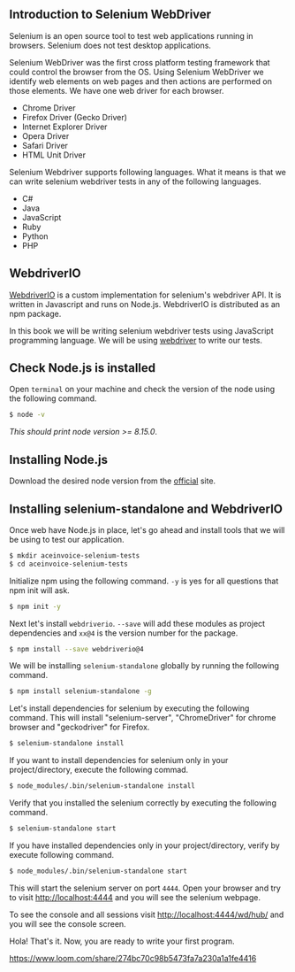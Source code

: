 ## Introduction to Selenium WebDriver

Selenium is an open source tool to test web applications running in browsers.
Selenium does not test desktop applications.


Selenium WebDriver was the first cross platform testing framework that could control the browser from the OS. 
Using Selenium WebDriver we identify web elements on web pages and then actions are performed on those elements.
We have one web driver for each browser.

* Chrome Driver
* Firefox Driver (Gecko Driver)
* Internet Explorer Driver
* Opera Driver
* Safari Driver
* HTML Unit Driver

Selenium Webdriver supports following languages. What it means is that we can
write selenium webdriver tests in any of the following languages.

* C#
* Java
* JavaScript
* Ruby
* Python
* PHP


## WebdriverIO

[WebdriverIO](https://webdriver.io) is a custom implementation for selenium's webdriver API. 
It is written in Javascript and runs on Node.js.
WebdriverIO is distributed as an npm package.

In this book we will be writing selenium webdriver tests using JavaScript programming language.
We will be using [webdriver](https://www.selenium.dev/documentation/en/webdriver/) to write our tests.

## Check Node.js is installed

Open `terminal` on your machine and check the version of the node using the following command.

```bash
$ node -v
```

_This should print node version >= 8.15.0_.

## Installing Node.js

Download the desired node version from the [official](https://nodejs.org/en/download) site.


## Installing selenium-standalone and WebdriverIO

Once web have Node.js in place, let's go ahead and install tools that we will be using to test our application.


```bash
$ mkdir aceinvoice-selenium-tests
$ cd aceinvoice-selenium-tests
```

Initialize npm using the following command.
`-y` is yes for  all questions that npm init will ask.


```bash
$ npm init -y
```

Next let's install `webdriverio`.
`--save` will add these modules as project dependencies and `xx@4` is the version number for the package.

```bash
$ npm install --save webdriverio@4
```

We will be installing `selenium-standalone` globally by running the following command.

```bash
$ npm install selenium-standalone -g
```

Let's install dependencies for selenium by executing the following command.
This will install "selenium-server", "ChromeDriver" for chrome browser and "geckodriver" for Firefox.

```bash
$ selenium-standalone install
```

If you want to install dependencies for selenium only in your project/directory, execute the following commad.

```bash
$ node_modules/.bin/selenium-standalone install
```

Verify that you installed the selenium correctly by executing the following command.

```bash
$ selenium-standalone start
```

If you have installed dependencies only in your project/directory, verify by execute following command.

```bash
$ node_modules/.bin/selenium-standalone start
```

This will start the selenium server on port `4444`.
Open your browser and try to visit [http://localhost:4444](http://localhost:4444)
and you will see the selenium webpage.

To see the console and all sessions visit [http://localhost:4444/wd/hub/](http://localhost:4444/wd/hub/) and you will see the console screen.

Hola! That's it. Now, you are ready to write your first program.

https://www.loom.com/share/274bc70c98b5473fa7a230a1a1fe4416
